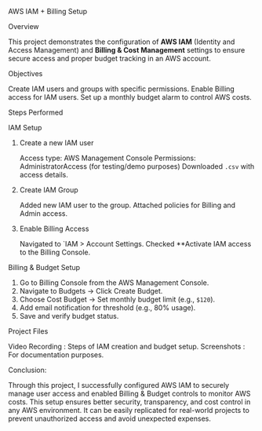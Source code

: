 AWS IAM + Billing Setup

 Overview

This project demonstrates the configuration of **AWS IAM** (Identity and Access Management) and **Billing & Cost Management** settings to ensure secure access and proper budget tracking in an AWS account.

 Objectives

 Create IAM users and groups with specific permissions.
 Enable Billing access for IAM users.
 Set up a monthly budget alarm to control AWS costs.


 Steps Performed

IAM Setup

1. Create a new IAM user

    Access type: AWS Management Console
   Permissions: AdministratorAccess (for testing/demo purposes)
    Downloaded `.csv` with access details.

2. Create IAM Group

   Added new IAM user to the group.
   Attached policies for Billing and Admin access.

3. Enable Billing Access

    Navigated to `IAM > Account Settings.
   Checked **Activate IAM access to the Billing Console.


Billing & Budget Setup

1. Go to Billing Console  from the AWS Management Console.
2. Navigate to Budgets → Click Create Budget.
3. Choose Cost Budget → Set monthly budget limit (e.g., `$120`).
4. Add email notification for threshold (e.g., 80% usage).
5. Save and verify budget status.


Project Files

Video Recording : Steps of IAM creation and budget setup.
Screenshots : For documentation purposes.

 Conclusion:

Through this project, I successfully configured AWS IAM to securely manage user access and enabled Billing & Budget controls to monitor AWS costs. This setup ensures better security, transparency, and cost control in any AWS environment. It can be easily replicated for real-world projects to prevent unauthorized access and avoid unexpected expenses.

